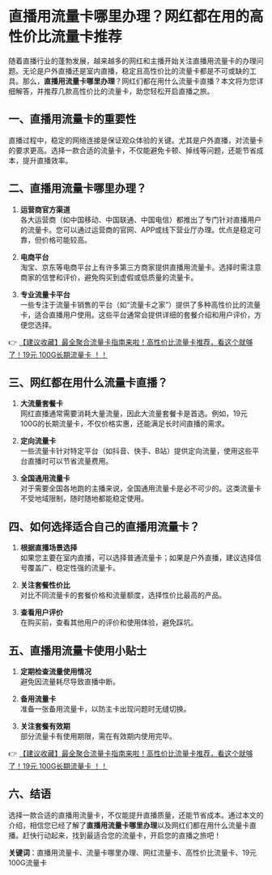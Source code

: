 # 直播用流量卡哪里办理？网红都在用的高性价比流量卡推荐

随着直播行业的蓬勃发展，越来越多的网红和主播开始关注直播用流量卡的办理问题。无论是户外直播还是室内直播，稳定且高性价比的流量卡都是不可或缺的工具。那么，**直播用流量卡哪里办理**？网红们都在用什么流量卡直播？本文将为您详细解答，并推荐几款高性价比的流量卡，助您轻松开启直播之旅。

## 一、直播用流量卡的重要性

直播过程中，稳定的网络连接是保证观众体验的关键。尤其是户外直播，对流量卡的要求更高。选择一款合适的流量卡，不仅能避免卡顿、掉线等问题，还能节省成本，提升直播效率。

## 二、直播用流量卡哪里办理？

1. **运营商官方渠道**  
   各大运营商（如中国移动、中国联通、中国电信）都推出了专门针对直播用户的流量卡。您可以通过运营商的官网、APP或线下营业厅办理。优点是稳定可靠，但价格可能较高。

2. **电商平台**  
   淘宝、京东等电商平台上有许多第三方商家提供直播用流量卡。选择时需注意商家的信誉和评价，避免购买到虚假或低质量的流量卡。

3. **专业流量卡平台**  
   一些专注于流量卡销售的平台（如“流量卡之家”）提供了多种高性价比的流量卡，适合直播用户使用。这些平台通常会提供详细的套餐介绍和用户评价，方便您选择。

👉 [【建议收藏】最全聚合流量卡指南来啦！高性价比流量卡推荐，看这个就够了！19元 100G长期流量卡 ！！](https://www.91haoka.cn/webapp/weixiaodian/index.html?shop_id=563381)

## 三、网红都在用什么流量卡直播？

1. **大流量套餐卡**  
   网红直播通常需要消耗大量流量，因此大流量套餐卡是首选。例如，19元100G的长期流量卡，不仅价格实惠，还能满足长时间直播的需求。

2. **定向流量卡**  
   一些流量卡针对特定平台（如抖音、快手、B站）提供定向流量，使用这些平台直播时可以节省流量费用。

3. **全国通用流量卡**  
   对于需要全国各地跑的主播来说，全国通用流量卡是必不可少的。这类流量卡不受地域限制，随时随地都能稳定使用。

## 四、如何选择适合自己的直播用流量卡？

1. **根据直播场景选择**  
   如果您主要在室内直播，可以选择普通流量卡；如果是户外直播，建议选择信号覆盖广、稳定性强的流量卡。

2. **关注套餐性价比**  
   对比不同流量卡的套餐价格和流量额度，选择性价比最高的产品。

3. **查看用户评价**  
   在购买前，查看其他用户的评价和使用体验，避免踩坑。

## 五、直播用流量卡使用小贴士

1. **定期检查流量使用情况**  
   避免因流量耗尽导致直播中断。

2. **备用流量卡**  
   准备一张备用流量卡，以防主卡出现问题时无缝切换。

3. **关注套餐有效期**  
   部分流量卡有使用期限，需在有效期内使用完毕。

👉 [【建议收藏】最全聚合流量卡指南来啦！高性价比流量卡推荐，看这个就够了！19元 100G长期流量卡 ！！](https://www.91haoka.cn/webapp/weixiaodian/index.html?shop_id=563381)

## 六、结语

选择一款合适的直播用流量卡，不仅能提升直播质量，还能节省成本。通过本文的介绍，相信您已经了解了**直播用流量卡哪里办理**以及网红们都在用什么流量卡直播。赶快行动起来，找到最适合您的流量卡，开启您的直播之旅吧！

**关键词**：直播用流量卡、流量卡哪里办理、网红流量卡、高性价比流量卡、19元100G流量卡